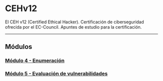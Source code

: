 # CEHv12

El CEH v12 (Certified Ethical Hacker). Certificación de ciberseguridad ofrecida por el EC-Council. Apuntes de estudio para la certificación.

---

## Módulos

### [Módulo 4 - Enumeración](https://github.com/ThePenguin304/CEHv12-Notas/tree/main/Modulos/Modulo%204)

### [Módulo 5 - Evaluación de vulnerabilidades](https://github.com/ThePenguin304/CEHv12-Notas/tree/main/Modulos/Modulo%205)
